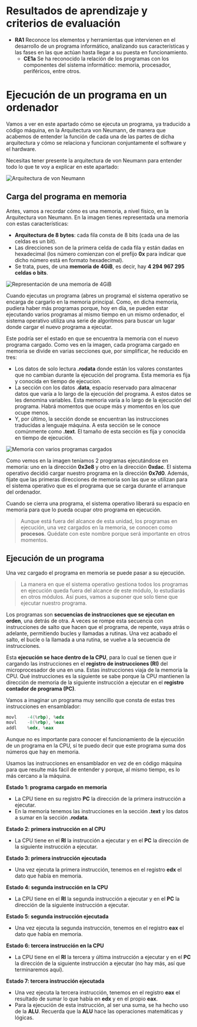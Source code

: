 # Resultados de aprendizaje y criterios de evaluación

- **RA1** Reconoce los elementos y herramientas que intervienen en el desarrollo de un programa informático, analizando sus características y las fases en las que actúan hasta llegar a su puesta en funcionamiento.
  - **CE1a** Se ha reconocido la relación de los programas con los componentes del sistema informático: memoria, procesador, periféricos, entre otros.

# Ejecución de un programa en un ordenador

Vamos a ver en este apartado cómo se ejecuta un programa, ya traducido a código máquina, en la Arquitectura von Neumann, de manera que acabemos de entender la función de cada una de las partes de dicha arquitectura y cómo se relaciona y funcionan conjuntamente el software y el hardware.

Necesitas tener presente la arquitectura de von Neumann para entender todo lo que te voy a explicar en este apartado:

![Arquitectura de von Neumann](./img/von_neumann.png)

## Carga del programa en memoria

Antes, vamos a recordar cómo es una memoria, a nivel físico, en la Arquitectura von Neumann. En la imagen tienes representada una memoria con estas características:

- **Arquitectura de 8 bytes**: cada fila consta de 8 bits (cada una de las celdas es un bit).
- Las direcciones son de la primera celda de cada fila y están dadas en hexadecimal (los número comienzan con el prefijo **0x** para indicar que dicho número está en formato hexadecimal).
- Se trata, pues, de una **memoria de 4GiB**, es decir, hay **4 294 967 295 celdas o bits**.

![Representación de una memoria de 4GiB](./img/memoria_4gib.png)

Cuando ejecutas un programa (abres un programa) el sistema operativo se encarga de cargarlo en la memoria principal. Como, en dicha memoria, pudiera haber más programas porque, hoy en día, se pueden estar ejecutando varios programas al mismo tiempo en un mismo ordenador, el sistema operativo utiliza una serie de algoritmos para buscar un lugar donde cargar el nuevo programa a ejecutar.

Este podría ser el estado en que se encuentra la memoria con el nuevo programa cargado. Como ves en la imagen, cada programa cargado en memoria se divide en varias secciones que, por simplificar, he reducido en tres:

- Los datos de solo lectura **.rodata** donde están los valores constantes que no cambian durante la ejecución del programa. Esta memoria es fija y conocida en tiempo de ejecucion.
- La sección con los datos **.data**, espacio reservado para almacenar datos que varía a lo largo de la ejecución del programa. A estos datos se les denomina variables. Esta memoria varía a lo largo de la ejecución del programa. Habrá momentos que ocupe más y momentos en los que ocupe menos.
- Y, por último, la sección donde se encuentran las instrucciones traducidas a lenguaje máquina. A esta sección se le conoce comúnmente como **.text**. El tamaño de esta sección es fija y conocida en tiempo de ejecución.

![Memoria con varios programas cargados](./img/memoria_cargada.png)

Como vemos en la imagen teníamos 2 programas ejecutándose en memoria: uno en la dirección **0x3e8** y otro en la dirección **0xdac**. El sistema operativo decidió cargar nuestro programa en la dirección **0x7d0**. Además, fíjate que las primeras direcciones de memoria son las que se utilizan para el sistema operativo que es el programa que se carga durante el arranque del ordenador.

Cuando se cierra una programa, el sistema operativo liberará su espacio en memoria para que lo pueda ocupar otro programa en ejecución.

> Aunque está fuera del alcance de esta unidad, los programas en ejecución, una vez cargados en la memoria, se conocen como **procesos**. Quédate con este nombre porque será importante en otros momentos.

## Ejecución de un programa

Una vez cargado el programa en memoria se puede pasar a su ejecución.

> La manera en que el sistema operativo gestiona todos los programas en ejecución queda fuera del alcance de este módulo, lo estudiarás en otros módulos. Así pues, vamos a suponer que solo tiene que ejecutar nuestro programa.

Los programas son **secuencias de instrucciones que se ejecutan en orden**, una detrás de otra. A veces se rompe esta secuencia con instrucciones de salto que hacen que el programa, de repente, vaya atrás o adelante, permitiendo bucles y llamadas a rutinas. Una vez acabado el salto, el bucle o la llamada a una rutina, se vuelve a la secuencia de instrucciones.

Esta **ejecución se hace dentro de la CPU**, para lo cual se tienen que ir cargando las instrucciones en el **registro de instrucciones (RI)** del microprocesador de una en una. Estas instrucciones viaja de la memoria la CPU. Qué instrucciones es la siguiente se sabe porque la CPU mantienen la dirección de memoria de la siguiente instrucción a ejecutar en el **registro contador de programa (PC)**.

Vamos a imaginar un programa muy sencillo que consta de estas tres instrucciones en ensamblador:

```asm
movl    -4(%rbp), %edx
movl    -8(%rbp), %eax
addl    %edx, %eax
```

Aunque no es importante para conocer el funcionamiento de la ejecución de un programa en la CPU, sí te puedo decir que este programa suma dos números que hay en memoria.

Usamos las instrucciones en ensamblador en vez de en código máquina para que resulte más fácil de entender y porque, al mismo tiempo, es lo más cercano a la máquina.

**Estado 1: programa cargado en memoria**

- La CPU tiene en su registro **PC** la dirección de la primera instrucción a ejecutar.
- En la memoria tenemos las instrucciones en la sección **.text** y los datos a sumar en la sección **.rodata**.

**Estado 2: primera instrucción en al CPU**

- La CPU tiene en el **RI** la instrucción a ejecutar y en el **PC** la dirección de la siguiente instrucción a ejecutar.

**Estado 3: primera instrucción ejecutada**

- Una vez ejecuta la primera instrucción, tenemos en el registro **edx** el dato que había en memoria.

**Estado 4: segunda instrucción en la CPU**

- La CPU tiene en el **RI** la segunda instrucción a ejecutar y en el **PC** la dirección de la siguiente instrucción a ejecutar.

**Estado 5: segunda instrucción ejecutada**

- Una vez ejecuta la segunda instrucción, tenemos en el registro **eax** el dato que había en memoria.

**Estado 6: tercera instrucción en la CPU**

- La CPU tiene en el **RI** la tercera y última instrucción a ejecutar y en el **PC** la dirección de la siguiente instrucción a ejecutar (no hay más, así que terminaremos aquí).

**Estado 7: tercera instrucción ejecutada**

- Una vez ejecuta la tercera instrucción, tenemos en el registro **eax** el resultado de sumar lo que había en **edx** y en el propio **eax**.
- Para la ejecución de esta instrucción, al ser una suma, se ha hecho uso de la **ALU**. Recuerda que la **ALU** hace las operaciones matemáticas y lógicas.
